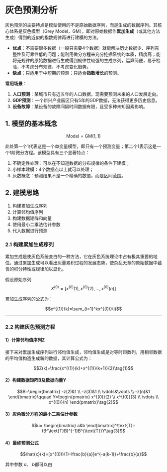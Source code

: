 # 灰色预测分析
灰色预测的主要特点是模型使用的不是原始数据序列，而是生成的数据序列。其核心体系是灰色模型（Grey Model，GM），即对原始数据作**累加生成**（或其他方法生成）得到的近似的指数规律再进行建模的方法。

- **优点**：不需要很多数据（一般只需要4个数据）就能解决历史数据少、序列完整性及可靠性低的问题；能利用微分方程来充分挖掘系统的本质，精度高；能将无规律的原始数据进行生成得到规律性较强的生成序列，运算简便，易于检验，不考虑分布规律，不考虑变化趋势。
- **缺点**：只适用于中短期的预测；只适合**指数增长**的预测。

**常用场景**：
1. **人口预测**：某城市只有近五年的人口数据，现需要预测未来的人口发展走向。
2. **GDP预测**：一个新兴产业园区只有5年的GDP数据，无法获得更多历史信息。
3. **设备故障**：某设备的故障间隔时间数据有限，且受多种未知因素影响。

## 1. 模型的基本概念
$$\text{Model}=\text{GM}(1,1)$$

此处第一个1代表这是一个单变量模型，即只有一个预测变量；第二个1表示这是一个1阶微分方程。该模型具有三个显著特点：
1. 不确定性处理：可以在不知道数据的分布规律的条件下建模；
2. 小样本建模：4个数据点以上就可以处理；
3. 灰数概念：预测结果不是一个精确的数值，而是区间范围。

## 2. 建模思路
1. 构建累加生成序列
2. 计算邻均值序列
3. 构建数据矩阵和向量
4. 使用最小二乘法估计参数
5. 代入数据进行预测

### 2.1 构建累加生成序列
累加生成是使灰色系统变白的一种方法，它在灰色系统理论中占有极其重要的地位。通过累加生成可以看出灰量累积过程的发展态势，使杂乱无章的原始数据中蕴含的积分特性或规律加以显化。

假设原始序列
$$X^{(0)}=[x^{(0)}(1),x^{(0)}(2),\dots ,x^{(0)}(n)]$$

累加生成序列的公式为：

$$x^{(1)}(k)=\sum_{i=1}^kx^{(0)}(i)$$

---

### 2.2 构建灰色预测方程
#### 1）计算邻均值序列Z
接下来对累加生成序列进行邻均值生成，邻均值生成是对等时距数列，用相邻数据的平均值构造生成新的数据，其计算公式为：

$$Z(k)=\frac{x^{(1)}(k)+x^{(1)}(k+1)}{2}\tag{1}$$

#### 2）构建数据矩阵B及数据向量Y

$$B=\begin{bmatrix}
-z(2)&1 \\
-z(3)&1 \\
\vdots&\vdots \\
-z(n)&1
\end{bmatrix}\qquad 
Y=\begin{pmatrix} 
x^{(0)}(2) \\
x^{(0)}(3) \\
\vdots \\
x^{(0)}(n)
\end{pmatrix}\tag{2}$$

#### 3）灰色微分方程的最小二乘估计参数

$$u=
\begin{bmatrix}
a&b
\end{bmatrix}^\text{T}=
(B^\text{T}B)^{-1}B^{\text{T}}Y\tag{3}$$

#### 4）最终预测公式

$$\hat{x}(k)=[x^{(0)}(1)-\frac{b}{a}]e^{-a(k-1)}+\frac{b}{a}$$

其中参数 $a$、 $b$都可以由


<!--stackedit_data:
eyJoaXN0b3J5IjpbMTc4NzYxMTcyLDE3OTE1NDAyMTksMTU0NT
I4MDQ4OSw1NDAwNzI5NjQsLTE2NDYyNDUwMzQsLTQzMDcxMjEw
NSw4ODI2Mzg2NjUsLTE1MTA2NjEzMjQsMTEwMDc4OTkwN119
-->